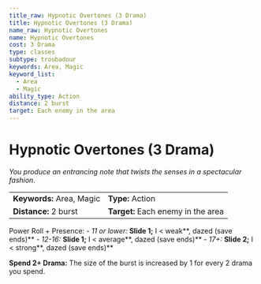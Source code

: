 ```yaml
---
title_raw: Hypnotic Overtones (3 Drama)
title: Hypnotic Overtones (3 Drama)
name_raw: Hypnotic Overtones
name: Hypnotic Overtones
cost: 3 Drama
type: classes
subtype: troubadour
keywords: Area, Magic
keyword_list:
  - Area
  - Magic
ability_type: Action
distance: 2 burst
target: Each enemy in the area
---
```


# Hypnotic Overtones (3 Drama)

*You produce an entrancing note that twists the senses in a spectacular fashion.*

|                           |                                    |
| :------------------------ | :--------------------------------- |
| **Keywords:** Area, Magic | **Type:** Action                   |
| **Distance:** 2 burst     | **Target:** Each enemy in the area |

Power Roll + Presence: - *11 or lower:* **Slide 1;** I \< weak\*\*, dazed (save ends)\*\* - *12-16:* **Slide 1;** I \< average\*\*, dazed (save ends)\*\* - *17+:* **Slide 2;** I \< strong\*\*, dazed (save ends)\*\*

**Spend 2+ Drama:** The size of the burst is increased by 1 for every 2 drama you spend.
